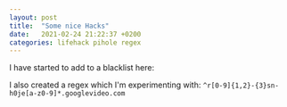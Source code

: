 ```yaml
---
layout: post
title:  "Some nice Hacks"
date:   2021-02-24 21:22:37 +0200
categories: lifehack pihole regex
---
```


I have started to add to a blacklist here:

<script src="https://gist.github.com/sysarcher/aea195d78f6ed5e3ca815a999f8707a7.js"></script>

I also created a regex which I'm experimenting with: `^r[0-9]{1,2}-{3}sn-h0je[a-z0-9]*.googlevideo.com`